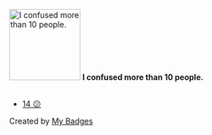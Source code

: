<img src="https://my-badges.github.io/my-badges/confused.png" alt="I confused more than 10 people." title="I confused more than 10 people." width="128">
<strong>I confused more than 10 people.</strong>
<br><br>

* <a href="https://github.com/google/zx/issues/24#issuecomment-841667224">14 😕</a>


Created by <a href="https://github.com/my-badges/my-badges">My Badges</a>